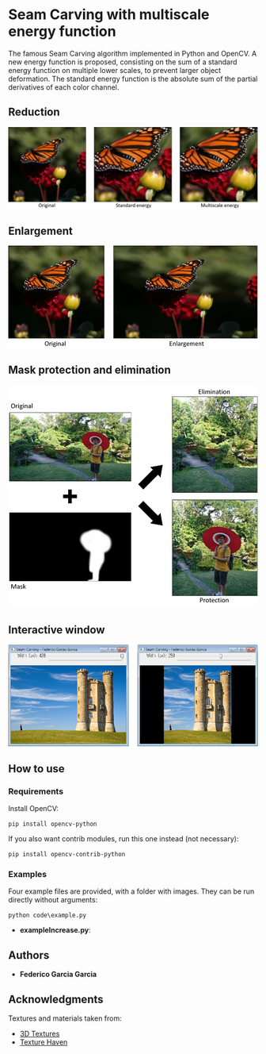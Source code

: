 # Seam Carving with multiscale energy function
The famous Seam Carving algorithm implemented in Python and OpenCV. A new energy function is proposed, consisting on the sum of a standard energy function on multiple lower scales, to prevent larger object deformation. The standard energy function is the absolute sum of the partial derivatives of each color channel.

## Reduction

![Reduction](https://github.com/FedericoGarciaGarcia/SeamCarvingMultiscaleEnergyFunction/blob/master/images/reduce.png)

## Enlargement

![Enlargement](https://github.com/FedericoGarciaGarcia/SeamCarvingMultiscaleEnergyFunction/blob/master/images/enlargement.png)

## Mask protection and elimination

![Mask](https://github.com/FedericoGarciaGarcia/SeamCarvingMultiscaleEnergyFunction/blob/master/images/mask.png)

## Interactive window

![Window](https://github.com/FedericoGarciaGarcia/SeamCarvingMultiscaleEnergyFunction/blob/master/images/window.png)

## How to use

### Requirements

Install OpenCV:

```
pip install opencv-python
```

If you also want contrib modules, run this one instead (not necessary):

```
pip install opencv-contrib-python
```

### Examples

Four example files are provided, with a folder with images. They can be run directly without arguments:

```
python code\example.py
```

* **exampleIncrease.py**: 

## Authors

* **Federico Garcia Garcia**

## Acknowledgments

Textures and materials taken from:
* [3D Textures](https://3dtextures.me/)
* [Texture Haven](https://texturehaven.com/textures/)